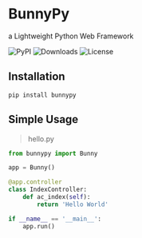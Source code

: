 # BunnyPy
a Lightweight Python Web Framework

![PyPI](https://img.shields.io/pypi/v/bunnypy.svg?style=flat-square)
![Downloads](https://img.shields.io/pypi/dm/bunnypy.svg?color=brightgreen&style=flat-square)
![License](https://img.shields.io/pypi/l/bunnypy.svg?color=blue&style=flat-square)

## Installation

```shell
pip install bunnypy
```

## Simple Usage

> hello.py

```python
from bunnypy import Bunny

app = Bunny()

@app.controller
class IndexController:
    def ac_index(self):
        return 'Hello World'

if __name__ == '__main__':
    app.run()
```

